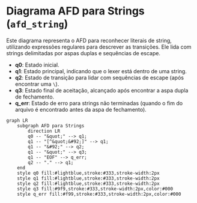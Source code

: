 # Diagrama AFD para Strings (`afd_string`)

Este diagrama representa o AFD para reconhecer literais de string, utilizando expressões regulares para descrever as transições. Ele lida com strings delimitadas por aspas duplas e sequências de escape.

-   **q0**: Estado inicial.
-   **q1**: Estado principal, indicando que o lexer está dentro de uma string.
-   **q2**: Estado de transição para lidar com sequências de escape (após encontrar uma `\`).
-   **q3**: Estado final de aceitação, alcançado após encontrar a aspa dupla de fechamento.
-   **q_err**: Estado de erro para strings não terminadas (quando o fim do arquivo é encontrado antes da aspa de fechamento).

```mermaid
graph LR
    subgraph AFD para Strings
        direction LR
        q0 -- "&quot;" --> q1;
        q1 -- "[^&quot;&#92;]" --> q1;
        q1 -- "&#92;" --> q2;
        q1 -- "&quot;" --> q3;
        q1 -- "EOF" --> q_err;
        q2 -- "." --> q1;
    end
    style q0 fill:#lightblue,stroke:#333,stroke-width:2px
    style q1 fill:#lightblue,stroke:#333,stroke-width:2px
    style q2 fill:#lightblue,stroke:#333,stroke-width:2px
    style q3 fill:#9f9,stroke:#333,stroke-width:2px,color:#000
    style q_err fill:#f99,stroke:#333,stroke-width:2px,color:#000
```